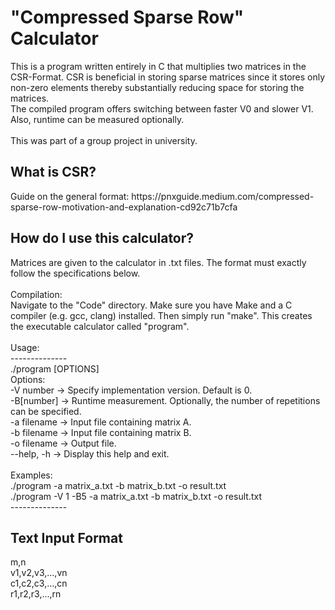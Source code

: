 <h1>"Compressed Sparse Row" Calculator</h1>
<p>
  This is a program written entirely in C that multiplies two matrices in the CSR-Format. CSR is beneficial in storing sparse matrices since it stores only non-zero elements thereby substantially reducing space for storing the matrices. <br>
  The compiled program offers switching between faster V0 and slower V1. Also, runtime can be measured optionally.
  <br><br>This was part of a group project in university.
</p>
<h2>What is CSR?</h2>
<p>Guide on the general format: https://pnxguide.medium.com/compressed-sparse-row-motivation-and-explanation-cd92c71b7cfa</p>
<h2>How do I use this calculator?</h2>
<p>
  Matrices are given to the calculator in .txt files. The format must exactly follow the specifications below. <br><br>
  Compilation: <br>
  Navigate to the "Code" directory. Make sure you have Make and a C compiler (e.g. gcc, clang) installed. Then simply run "make". This creates the executable calculator called "program". <br> <br>
  Usage: <br>
  -------------- <br>
  ./program [OPTIONS] <br>
  Options: <br>
  -V number -> Specify implementation version. Default is 0. <br>
  -B[number] -> Runtime measurement. Optionally, the number of repetitions can be specified. <br>
  -a filename -> Input file containing matrix A. <br>
  -b filename -> Input file containing matrix B. <br>
  -o filename -> Output file. <br>
  --help, -h   -> Display this help and exit. <br>
<br>
Examples: <br>
  ./program -a matrix_a.txt -b matrix_b.txt -o result.txt <br>
  ./program -V 1 -B5 -a matrix_a.txt -b matrix_b.txt -o result.txt <br>
  -------------- <br>
</p>
<h2>Text Input Format</h2>
<p>
  m,n <br>
  v1,v2,v3,...,vn <br>
  c1,c2,c3,...,cn <br>
  r1,r2,r3,...,rn <br>
</p>
